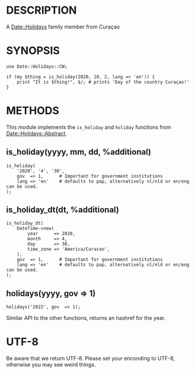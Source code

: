 # DESCRIPTION

A [Date::Holidays](https://metacpan.org/pod/Date%3A%3AHolidays) family member from Curaçao

# SYNOPSIS

    use Date::Holidays::CW;

    if (my $thing = is_holiday(2020, 10, 2, lang => 'en')) {
        print "It is $thing!", $/; # prints 'Day of the country Curaçao!'
    }

# METHODS

This module implements the `is_holiday` and `holiday` functions from
[Date::Holidays::Abstract](https://metacpan.org/pod/Date%3A%3AHolidays%3A%3AAbstract).

## is\_holiday(yyyy, mm, dd, %additional)

    is_holiday(
        '2020', '4', '30',
        gov  => 1,      # Important for government institutions
        lang => 'en'    # defaults to pap, alternatively nl/nld or en/eng can be used.
    );

## is\_holiday\_dt(dt, %additional)

    is_holiday_dt(
        DateTime->new(
            year      => 2020,
            month     => 4,
            day       => 30,
            time_zone => 'America/Curacao',
        ),
        gov  => 1,      # Important for government institutions
        lang => 'en'    # defaults to pap, alternatively nl/nld or en/eng can be used.
    );

## holidays(yyyy, gov => 1)

    holidays('2022', gov  => 1);

Similar API to the other functions, returns an hashref for the year.

# UTF-8

Be aware that we return UTF-8. Please set your enconding to UTF-8, otherwise
you may see weird things.
